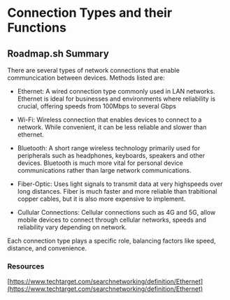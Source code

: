 # Connection Types and their Functions
## Roadmap.sh Summary
There are several types of network connections that enable communcication between devices. Methods listed are:

- Ethernet: A wired connection type commonly used in LAN networks. Ethernet is ideal for businesses and environments where reliability is crucial, offering speeds from 100Mbps to several Gbps

- Wi-Fi: Wireless connection that enables devices to connect to a network. While convenient, it can be less reliable and slower than ethernet.

- Bluetooth: A short range wireless technology primarily used for peripherals such as headphones, keyboards, speakers and other devices. Bluetooth is much more vital for personal device communications rather than large network communications.

- Fiber-Optic: Uses light signals to transmit data at very highspeeds over long distances. Fiber is much faster and more reliable than trabitional copper cables, but it is also more expensive to implement.

- Cullular Connections: Cellular connections such as 4G and 5G, allow mobile devices to connect through cellular networks, speeds and reliability vary depending on network.

Each connection type plays a specific role, balancing factors like speed, distance, and convenience.

### Resources
[https://www.techtarget.com/searchnetworking/definition/Ethernet](https://www.techtarget.com/searchnetworking/definition/Ethernet)
